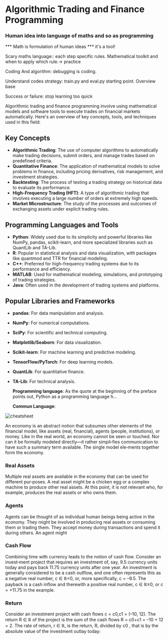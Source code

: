 # Algorithmic Trading and Finance Programming

### Human idea into language of maths and so as programming

*** Math is formulation of human ideas *** it's a tool!

Scary maths language:: each step specific rules. Mathematical toolkit and when to apply which rule.->  practice

Coding And algorithm: debugging is coding. 

Understand codes strategy: train.py and eval.py starting point.  Overview base 

Success or failure: stop learning too quick 


Algorithmic trading and finance programming involve using mathematical models and software tools to execute trades on financial markets automatically. Here's an overview of key concepts, tools, and techniques used in this field:

## Key Concepts

- **Algorithmic Trading**: The use of computer algorithms to automatically make trading decisions, submit orders, and manage trades based on predefined criteria.
- **Quantitative Finance**: The application of mathematical models to solve problems in finance, including pricing derivatives, risk management, and investment strategies.
- **Backtesting**: The process of testing a trading strategy on historical data to evaluate its performance.
- **High-Frequency Trading (HFT)**: A type of algorithmic trading that involves executing a large number of orders at extremely high speeds.
- **Market Microstructure**: The study of the processes and outcomes of exchanging assets under explicit trading rules.

## Programming Languages and Tools

- **Python**: Widely used due to its simplicity and powerful libraries like NumPy, pandas, scikit-learn, and more specialized libraries such as QuantLib and TA-Lib.
- **R**: Popular in statistical analysis and data visualization, with packages like quantmod and TTR for financial modeling.
- **C++**: Preferred for high-frequency trading systems due to its performance and efficiency.
- **MATLAB**: Used for mathematical modeling, simulations, and prototyping of trading strategies.
- **Java**: Often used in the development of trading systems and platforms.

## Popular Libraries and Frameworks

- **pandas**: For data manipulation and analysis.
- **NumPy**: For numerical computations.
- **SciPy**: For scientific and technical computing.
- **Matplotlib/Seaborn**: For data visualization.
- **Scikit-learn**: For machine learning and predictive modeling.
- **TensorFlow/PyTorch**: For deep learning models.
- **QuantLib**: For quantitative finance.
- **TA-Lib**: For technical analysis.


   
   **Programming language**:
   As the quote at the beginning of the preface points out, Python as a programming language h...

   **Commun Language**:

![cheatsheet](https://github.com/simonrenauld/14-Finance-Programming/assets/79364202/7bca9e01-98ea-4a14-bf0a-a092be11b211)


An economy is an abstract notion that subsumes other elements of the financial model, like assets (real, financial), agents (people, institutions), or money. Like in the real world, an economy cannot be seen or touched. Nor can it be formally modeled directly—it rather simpli‐fies communication to have such a summary term available. The single model ele‐ments together form the economy.


### Real Assets

Multiple real assets are available in the economy that can be used for different pur‐poses. A real asset might be a chicken egg or a complex machine to produce other real assets. At this point, it is not relevant who, for example, produces the real assets or who owns them.


### Agents

Agents can be thought of as individual human beings being active in the economy. They might be involved in producing real assets or consuming them or trading them. They accept money during transactions and spend it during others. An agent might


### Cash Flow


Combining time with currency leads to the notion of cash flow. Consider an invest‐ment project that requires an investment of, say, 9.5 currency units today and pays back 11.75 currency units after one year. An investment is generally considered to be a cash outflow, and one often represents this as a negative real number, c ∈ ℝ<0, or, more specifically, c = –9.5. The payback is a cash inflow and therewith a positive real number, c ∈ ℝ≥0, or c = +11.75 in the example.

### Return

Consider an investment project with cash flows c = c0,c1 = (–10, 12). The return R ∈ ℝ of the project is the sum of the cash flows R = c0+c1 = –10 + 12 = 2. The rate of return, r ∈ ℝ, is the return, R, divided by c0 , that is by the absolute value of the investment outlay today:

